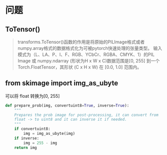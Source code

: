 
# 问题

## ToTensor()

> transforms.ToTensor()函数的作用是将原始的PILImage格式或者numpy.array格式的数据格式化为可被pytorch快速处理的张量类型。
输入模式为（L、LA、P、I、F、RGB、YCbCr、RGBA、CMYK、1）的PIL Image 或 numpy.ndarray (形状为H x W x C)数据范围是[0, 255] 到一个 Torch.FloatTensor，其形状 (C x H x W) 在 [0.0, 1.0] 范围内。


## from skimage import img_as_ubyte

可以将 float 转换为[0, 255]
```python
def prepare_prob(img, convertuint8=True, inverse=True):
    """
    Prepares the prob image for post-processing, it can convert from
    float -> to uint8 and it can inverse it if needed.
    """
    if convertuint8:
        img = img_as_ubyte(img)
    if inverse:
        img = 255 - img
    return img
```

